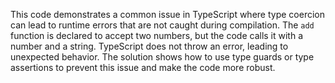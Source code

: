 This code demonstrates a common issue in TypeScript where type coercion can lead to runtime errors that are not caught during compilation. The `add` function is declared to accept two numbers, but the code calls it with a number and a string. TypeScript does not throw an error, leading to unexpected behavior.  The solution shows how to use type guards or type assertions to prevent this issue and make the code more robust.